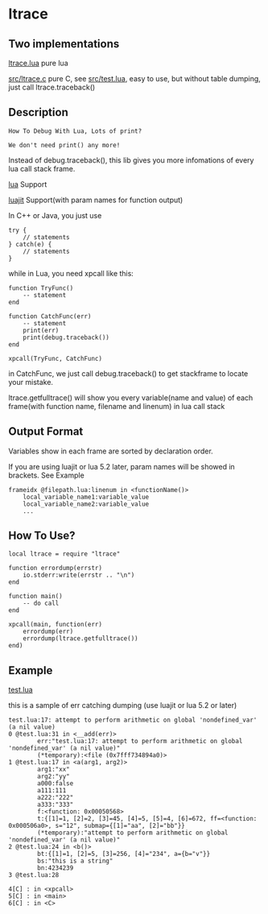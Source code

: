 # ltrace

## Two implementations

[ltrace.lua](ltrace.lua) pure lua

[src/ltrace.c](src/ltrace.c) pure C, see [src/test.lua](src/test.lua), easy to use, but without table dumping, just call ltrace.traceback()


## Description 

```How To Debug With Lua, Lots of print?```

```We don't need print() any more!```

Instead of debug.traceback(), this lib gives you more 
infomations of every lua call stack frame.

[lua](http://www.lua.org/) Support

[luajit](http://luajit.org/) Support(with param names for function output)

In C++ or Java, you just use 

```
try {
	// statements
} catch(e) {
	// statements
}

```

while in Lua, you need xpcall like this:

```
function TryFunc()
	-- statement
end

function CatchFunc(err)
	-- statement
	print(err)
	print(debug.traceback())
end

xpcall(TryFunc, CatchFunc)
```

in CatchFunc, we just call debug.traceback() to get stackframe
to locate your mistake.

ltrace.getfulltrace() will show you every variable(name and value)
of each frame(with function name, filename and linenum) in lua call stack


## Output Format

Variables show in each frame are sorted by declaration order.

If you are using luajit or lua 5.2 later, param names will be showed in brackets. See Example

```
frameidx @filepath.lua:linenum in <functionName()>
	local_variable_name1:variable_value
	local_variable_name2:variable_value
	...
```

## How To Use?

```
local ltrace = require "ltrace"

function errordump(errstr)
	io.stderr:write(errstr .. "\n")
end

function main()
	-- do call
end

xpcall(main, function(err)
	errordump(err)
	errordump(ltrace.getfulltrace())
end)

```

## Example

[test.lua](https://github.com/rocaltair/ltrace/blob/master/test.lua)

this is a sample of err catching dumping (use luajit or lua 5.2 or later)

```
test.lua:17: attempt to perform arithmetic on global 'nondefined_var' (a nil value)
0 @test.lua:31 in <__add(err)>
        err:"test.lua:17: attempt to perform arithmetic on global 'nondefined_var' (a nil value)"
        (*temporary):<file (0x7fff734894a0)>
1 @test.lua:17 in <a(arg1, arg2)>
        arg1:"xx"
        arg2:"yy"
        a000:false
        a111:111
        a222:"222"
        a333:"333"
        f:<function: 0x00050568>
        t:{[1]=1, [2]=2, [3]=45, [4]=5, [5]=4, [6]=672, ff=<function: 0x000506a0>, s="12", submap={[1]="aa", [2]="bb"}}
        (*temporary):"attempt to perform arithmetic on global 'nondefined_var' (a nil value)"
2 @test.lua:24 in <b()>
        bt:{[1]=1, [2]=5, [3]=256, [4]="234", a={b="v"}}
        bs:"this is a string"
        bn:4234239
3 @test.lua:28 

4[C] : in <xpcall>
5[C] : in <main>
6[C] : in <C>
```


